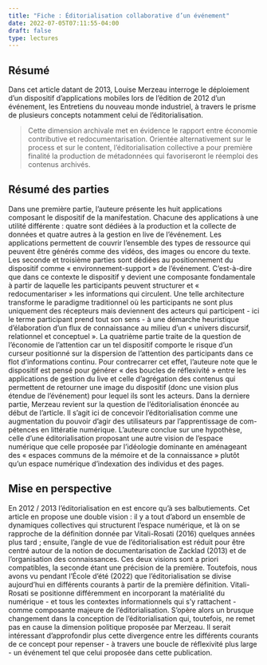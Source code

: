 ```yaml
---
title: "Fiche : Éditorialisation collaborative d’un événement"
date: 2022-07-05T07:11:55-04:00
draft: false
type: lectures
---
```

## Résumé

Dans cet article datant de 2013, Louise Merzeau interroge le déploiement d’un dispositif d’applications mobiles lors de l’édition de 2012 d’un événement, les Entretiens du nouveau monde industriel, à travers le prisme de plusieurs concepts notamment celui de l’éditorialisation.


> Cette dimension archivale met en évidence le rapport entre économie contributive et redocumentarisation. Orientée alternativement sur le process et sur le content, l’éditorialisation collective a pour première finalité la production de métadonnées qui favoriseront le réemploi des contenus archivés.

## Résumé des parties

Dans une première partie, l’auteure présente les huit applications composant le dispositif de la manifestation. Chacune des applications à une utilité différente : quatre sont dédiées à la production et la collecte de données et quatre autres à la gestion en live de l’événement. Les applications permettent de couvrir l’ensemble des types de ressource qui peuvent être générés comme des vidéos, des images ou encore du texte. Les seconde et troisième parties sont dédiées au positionnement du dispositif comme « environnement-support » de l’événement. C’est-à-dire que dans ce contexte le dispositif y devient une composante fondamentale à partir de laquelle les participants peuvent structurer et « redocumentariser » les informations qui circulent. Une telle architecture transforme le paradigme traditionnel où les participants ne sont plus uniquement des récepteurs mais deviennent des acteurs qui participent - ici le terme participant prend tout son sens - à une démarche heuristique d’élaboration d’un flux de connaissance au milieu d’un « univers discursif, relationnel et conceptuel ». La quatrième partie traite de la question de l’économie de l’attention car un tel dispositif comporte le risque d’un curseur positionné sur la dispersion de l’attention des participants dans ce flot d’informations continu. Pour contrecarrer cet effet, l’auteure note que le dispositif est pensé pour générer « des boucles de réflexivité » entre les applications de gestion du live et celle d’agrégation des contenus qui permettent de retourner une image du dispositif (donc une vision plus étendue de l’événement) pour lequel ils sont les acteurs. Dans la dernìere partie, Merzeau revient sur la question de l’éditorialisation énoncée au début de l’article. Il s’agit ici de concevoir l’éditorialisation comme une augmentation du pouvoir d’agir des utilisateurs par l’apprentissage de com- pétences en littératie numérique. L’auteure conclue sur une hypothèse, celle d’une éditorialisation proposant une autre vision de l’espace numérique que celle proposée par l’idéologie dominante en aménageant des « espaces communs de la mémoire et de la connaissance » plutôt qu’un espace numérique d’indexation des individus et des pages.

## Mise en perspective

En 2012 / 2013 l’éditorialisation en est encore qu’à ses balbutiements. Cet article en propose une double vision : il y a tout d’abord un ensemble de dynamiques collectives qui structurent l’espace numérique, et là on se rapproche de la définition donnée par Vitali-Rosati (2016) quelques années plus tard ; ensuite, l’angle de vue de l’éditorialisation est réduit pour être centré autour de la notion de documentarisation de Zacklad (2013) et de l’organisation des connaissances. Ces deux visions sont a priori compatibles, la seconde étant une précision de la première. Toutefois, nous avons vu pendant l’École d’été (2022) que l’éditorialisation se divise aujourd’hui en différents courants à partir de la première définition. Vitali-Rosati se positionne différemment en incorporant la matérialité du numérique - et tous les contextes informationnels qui s’y rattachent - comme composante majeure de l’éditorialisation. S’opère alors un brusque changement dans la conception de l’éditorialisation qui, toutefois, ne remet pas en cause la dimension politique proposée par Merzeau. Il serait intéressant d’approfondir plus cette divergence entre les différents courants de ce concept pour repenser - à travers une boucle de réflexivité plus large - un événement tel que celui proposée dans cette publication.